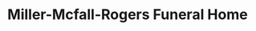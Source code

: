 ---
title: "Miller-Mcfall-Rogers Funeral Home"
url: /cleveland/miller-mcfall-rogers-funeral-home/
shop: funeral directors
---